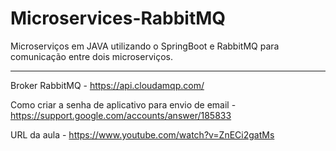 # Microservices-RabbitMQ

Microserviços em JAVA utilizando o SpringBoot e RabbitMQ para comunicação entre dois microserviços.

--------------------------------------------

Broker RabbitMQ - https://api.cloudamqp.com/

Como criar a senha de aplicativo para envio de email - https://support.google.com/accounts/answer/185833

URL da aula - https://www.youtube.com/watch?v=ZnECi2gatMs

